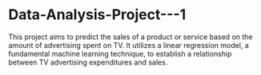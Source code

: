 # Data-Analysis-Project---1
This project aims to predict the sales of a product or service based on the amount of advertising spent on TV. It utilizes a linear regression model, a fundamental machine learning technique, to establish a relationship between TV advertising expenditures and sales.
